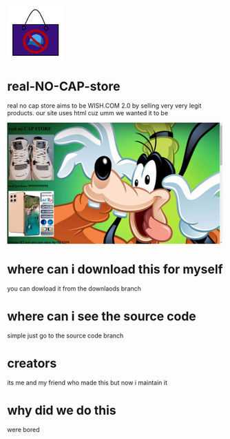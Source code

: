 <img src="RNCS-icon.png" width="128">

# real-NO-CAP-store
real no cap store aims to be WISH.COM 2.0 by selling very very legit products. 
our site uses html cuz umm we wanted it to be

<img src="preview.png" width="500">

# where can i download this for myself
you can dowload it from the downlaods branch

# where can i see the source code
simple just go to the source code branch

# creators
its me and my friend who made this but now i maintain it

# why did we do this
were bored




